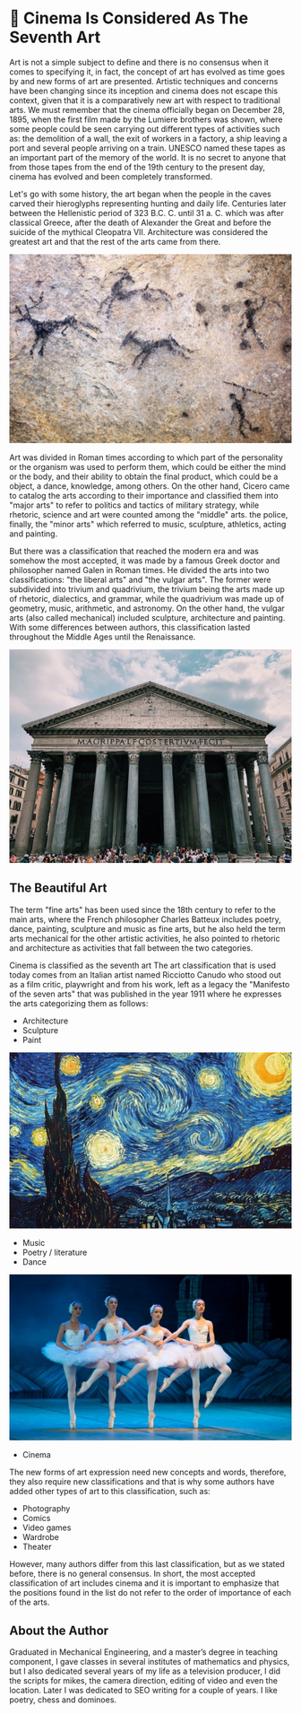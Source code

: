 # 🎦 Cinema Is Considered As The Seventh Art

Art is not a simple subject to define and there is no consensus when it comes to specifying it, in fact, the concept of art has evolved as time goes by and new forms of art are presented. Artistic techniques and concerns have been changing since its inception and cinema does not escape this context, given that it is a comparatively new art with respect to traditional arts. We must remember that the cinema officially began on December 28, 1895, when the first film made by the Lumiere brothers was shown, where some people could be seen carrying out different types of activities such as: the demolition of a wall, the exit of workers in a factory, a ship leaving a port and several people arriving on a train. UNESCO named these tapes as an important part of the memory of the world. It is no secret to anyone that from those tapes from the end of the 19th century to the present day, cinema has evolved and been completely transformed.

Let's go with some history, the art began when the people in the caves carved their hieroglyphs representing hunting and daily life. Centuries later between the Hellenistic period of 323 B.C. C. until 31 a. C. which was after classical Greece, after the death of Alexander the Great and before the suicide of the mythical Cleopatra VII. Architecture was considered the greatest art and that the rest of the arts came from there.

![Hieroglyphs representing hunting and daily life ](_static/images/cinema-is-considered-as-the-seventh-art/art.jpg)

Art was divided in Roman times according to which part of the personality or the organism was used to perform them, which could be either the mind or the body, and their ability to obtain the final product, which could be a object, a dance, knowledge, among others. On the other hand, Cicero came to catalog the arts according to their importance and classified them into "major arts" to refer to politics and tactics of military strategy, while rhetoric, science and art were counted among the "middle" arts. the police, finally, the "minor arts" which referred to music, sculpture, athletics, acting and painting.

But there was a classification that reached the modern era and was somehow the most accepted, it was made by a famous Greek doctor and philosopher named Galen in Roman times. He divided the arts into two classifications: "the liberal arts" and "the vulgar arts". The former were subdivided into trivium and quadrivium, the trivium being the arts made up of rhetoric, dialectics, and grammar, while the quadrivium was made up of geometry, music, arithmetic, and astronomy. On the other hand, the vulgar arts (also called mechanical) included sculpture, architecture and painting. With some differences between authors, this classification lasted throughout the Middle Ages until the Renaissance.

![Pantheon, Rome ](_static/images/cinema-is-considered-as-the-seventh-art/greece.jpg)

## The Beautiful Art

The term "fine arts" has been used since the 18th century to refer to the main arts, where the French philosopher Charles Batteux includes poetry, dance, painting, sculpture and music as fine arts, but he also held the term arts mechanical for the other artistic activities, he also pointed to rhetoric and architecture as activities that fall between the two categories.

Cinema is classified as the seventh art
The art classification that is used today comes from an Italian artist named Ricciotto Canudo who stood out as a film critic, playwright and from his work, left as a legacy the "Manifesto of the seven arts" that was published in the year 1911 where he expresses the arts categorizing them as follows:

- Architecture
- Sculpture
- Paint

![Abstract Art ](_static/images/cinema-is-considered-as-the-seventh-art/art2.jpg)

- Music
- Poetry / literature
- Dance

![A group of dancing girls ](_static/images/cinema-is-considered-as-the-seventh-art/dancers.jpg)

- Cinema

The new forms of art expression need new concepts and words, therefore, they also require new classifications and that is why some authors have added other types of art to this classification, such as:

- Photography
- Comics
- Video games
- Wardrobe
- Theater

However, many authors differ from this last classification, but as we stated before, there is no general consensus. In short, the most accepted classification of art includes cinema and it is important to emphasize that the positions found in the list do not refer to the order of importance of each of the arts.

## About the Author

Graduated in Mechanical Engineering, and a master’s degree in teaching component, I gave classes in several institutes of mathematics and physics, but I also dedicated several years of my life as a television producer, I did the scripts for mikes, the camera direction, editing of video and even the location. Later I was dedicated to SEO writing for a couple of years. I like poetry, chess and dominoes.